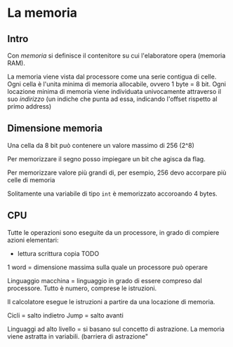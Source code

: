 # La memoria

## Intro
Con *memoria* si definisce il contenitore su cui l'elaboratore opera (memoria RAM).

La memoria viene vista dal processore come una serie contigua di celle. Ogni cella è l'unita minima di memoria allocabile, ovvero 1 byte = 8 bit. Ogni locazione minima di memoria viene individuata univocamente attraverso il suo *indirizzo* (un indiche che punta ad essa, indicando l'offset rispetto al primo address)

## Dimensione memoria
Una cella da 8 bit può contenere un valore massimo di 256 (2^8)

Per memorizzare il segno posso impiegare un bit che agisca da flag.

Per memorizzare valore più grandi di, per esempio, 256 devo accorpare più celle di memoria

Solitamente una variabile di tipo `int` è memorizzato accoroando 4 bytes.

## CPU
Tutte le operazioni sono eseguite da un processore, in grado di compiere azioni elementari:
- lettura scrittura copia
TODO

1 word = dimensione massima sulla quale un processore può operare

Linguaggio macchina = linguaggio in grado di essere compreso dal processore. Tutto è numero, comprese le istruzioni.

Il calcolatore esegue le istruzioni a partire da una locazione di memoria.

Cicli = salto indietro
Jump = salto avanti

Linguaggi ad alto livello = si basano sul concetto di astrazione. La memoria viene astratta in variabili. (barriera di astrazione"
